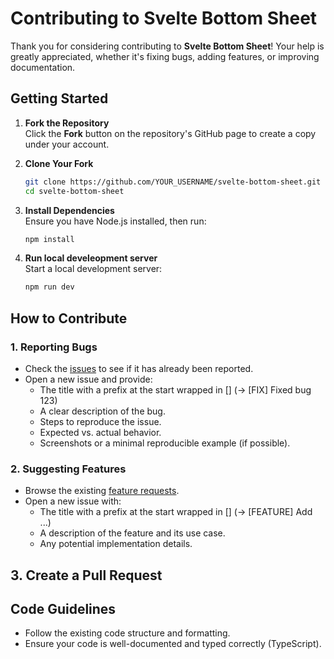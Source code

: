 # Contributing to Svelte Bottom Sheet

Thank you for considering contributing to **Svelte Bottom Sheet**! Your help is greatly appreciated, whether it's fixing bugs, adding features, or improving documentation.

## Getting Started

1. **Fork the Repository**  
   Click the **Fork** button on the repository's GitHub page to create a copy under your account.

2. **Clone Your Fork**
   ```bash
   git clone https://github.com/YOUR_USERNAME/svelte-bottom-sheet.git
   cd svelte-bottom-sheet
   ```
3. **Install Dependencies**  
   Ensure you have Node.js installed, then run:

   ```bash
   npm install
   ```

4. **Run local develeopment server**  
   Start a local development server:

   ```bash
   npm run dev
   ```

## How to Contribute

### 1. Reporting Bugs

- Check the [issues](https://github.com/AuxiDev/svelte-bottom-sheet/issues) to see if it has already been reported.
- Open a new issue and provide:
  - The title with a prefix at the start wrapped in [] (-> [FIX] Fixed bug 123)
  - A clear description of the bug.
  - Steps to reproduce the issue.
  - Expected vs. actual behavior.
  - Screenshots or a minimal reproducible example (if possible).

### 2. Suggesting Features

- Browse the existing [feature requests](https://github.com/AuxiDev/svelte-bottom-sheet/issues).
- Open a new issue with:
  - The title with a prefix at the start wrapped in [] (-> [FEATURE] Add ...)
  - A description of the feature and its use case.
  - Any potential implementation details.

## 3. Create a Pull Request

## Code Guidelines

- Follow the existing code structure and formatting.
- Ensure your code is well-documented and typed correctly (TypeScript).
